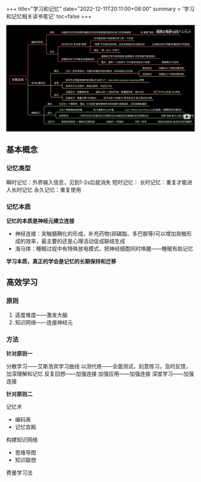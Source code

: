 +++
title="学习和记忆"
date="2022-12-11T20:11:00+08:00"
summary = '学习和记忆相关读书笔记'
toc=false
+++

![image](image_1.png)

## 基本概念

### 记忆类型

瞬时记忆：外界输入信息，见到1-2s后就消失
短时记忆：
长时记忆：重复才能进入长时记忆
永久记忆：重复使用

### 记忆本质

**记忆的本质是神经元建立连接**

- 神经连接：突触髓鞘化的形成，补充药物(卵磷脂、多巴胺等)可以增加突触形成的效率，最主要的还是心理活动促成联结生成
- 海马体：睡眠过程中有特殊放电模式，把神经细胞同时唤醒——睡眠有助记忆

**学习本质，真正的学会是记忆的长期保持和迁移**

## 高效学习

### 原则

1. 适度难度——激发大脑
2. 知识网络——连接神经元

### 方法

**针对原则一**

分散学习——艾斯浩宾学习曲线
以测代练——全面测试，刻意练习，及时反馈，加深理解和记忆
反复回想——加强连接
加强应用——加强连接
深度学习——加强连接

**针对原则二**

记忆术

- 编码表
- 记忆宫殿

构建知识网络

- 思维导图
- 知识联想

费曼学习法
